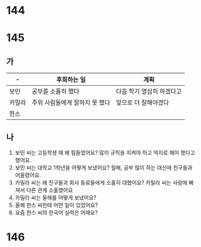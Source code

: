 # 144
# 145
## 가
| -   | 후회하는 일            | 계획             |
| --- | ----------------- | -------------- |
| 보민  | 공부를 소홀히 했다        | 다음 학기 열심히 하겠다고 |
| 카밀라 | 주위 사람들에게 잘하지 못 했다 | 앞으로 더 잘해야겠다    |
| 한스  |                   |                |
## 나
1. 보민 씨는 고등학생 때 왜 힘들었어요? 많이 규칙을 지켜야 하고 억지로 해야 했다고 했어요.
2. 보민 씨는 대학교 1학년을 어떻게 보냈어요? 월해, 공부 많이 하는 대신에 친구들과 어울렸어요.
3. 카밀라 씨는 왜 친구들과 회사 동료들에게 소홀히 대했어요? 카밀라 씨는 사랑에 빠져서 다른 관계 소홀했어요
4. 카밀라 씨는 올해를 어떻게 보냈어요?
5. 올해 한스 씨한테 어떤 일이 있었어요?
6. 요즘 한스 씨의 한국어 실력은 어때요?
# 146